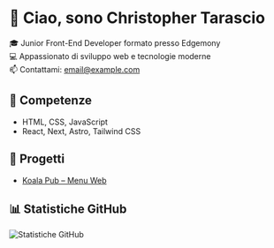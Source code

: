 # 👋 Ciao, sono Christopher Tarascio

🎓 Junior Front-End Developer formato presso Edgemony  
💻 Appassionato di sviluppo web e tecnologie moderne  
📫 Contattami: [email@example.com](mailto:email@example.com)

## 🚀 Competenze
- HTML, CSS, JavaScript
- React, Next, Astro, Tailwind CSS

## 📂 Progetti
- [Koala Pub – Menu Web](https://koala-two-gamma.vercel.app/)

## 📊 Statistiche GitHub
![Statistiche GitHub](https://github-readme-stats.vercel.app/api?username=tuo-username&show_icons=true&theme=radical)
